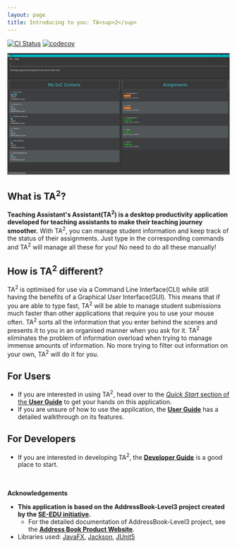 ```yaml
---
layout: page
title: Introducing to you: TA<sup>2</sup>
---
```


[![CI Status](https://github.com/se-edu/addressbook-level3/workflows/Java%20CI/badge.svg)](https://github.com/se-edu/addressbook-level3/actions)
[![codecov](https://codecov.io/gh/AY2122S1-CS2103T-T13-2/tp/branch/master/graph/badge.svg?token=ZNAWJRYPEM)](https://codecov.io/gh/AY2122S1-CS2103T-T13-2/tp)

![Ui](images/Ui.png)

## What is TA<sup>2</sup>?

**Teaching Assistant's Assistant(TA<sup>2</sup>) is a desktop productivity application developed for teaching assistants to make their teaching journey smoother.**
With TA<sup>2</sup>, you can manage student information and keep track of the status of their assignments. Just type in
the corresponding commands and TA<sup>2</sup> will manage all these for you! No need to do all these manually!

## How is TA<sup>2</sup> different?

TA<sup>2</sup> is optimised for use via a Command Line Interface(CLI) while still having the benefits of a Graphical User Interface(GUI). 
This means that if you are able to type fast, TA<sup>2</sup> will be able to manage student submissions much faster than other applications 
that require you to use your mouse often. TA<sup>2</sup> sorts all the information that you enter behind the scenes and 
presents it to you in an organised manner when you ask for it. TA<sup>2</sup> eliminates the problem of information overload 
when trying to manage immense amounts of information. No more trying to filter out information on your own, TA<sup>2</sup> 
will do it for you. 

## For Users

* If you are interested in using TA<sup>2</sup>, head over to the [_Quick Start_ section of the **User Guide**](UserGuide.html#quick-start)
  to get your hands on this application.
* If you are unsure of how to use the application, the [**User Guide**](UserGuide.html) has a detailed walkthrough on its features.

## For Developers

* If you are interested in developing TA<sup>2</sup>, the [**Developer Guide**](DeveloperGuide.html) is a good place to start.

<br/><br/>
**Acknowledgements**

* **This application is based on the AddressBook-Level3 project created by the [SE-EDU initiative](https://se-education.org).**
    * For the detailed documentation of  AddressBook-Level3 project, see the **[Address Book Product Website](https://se-education.org/addressbook-level3)**.
* Libraries used: [JavaFX](https://openjfx.io/), [Jackson](https://github.com/FasterXML/jackson), [JUnit5](https://github.com/junit-team/junit5)
